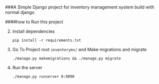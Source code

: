 ###A Simple Django project for inventory management system build with normal django

####how to Run this project


2. Install dependencies
	```
	pip install -r requirements.txt
	```

3. Go To Project root `inventoryms/` and  Make migrations and migrate
	```
	./manage.py makemigrations && ./manage.py migrate
	```

4. Run the server
	```
	./manage.py runserver 0:9090
	```

